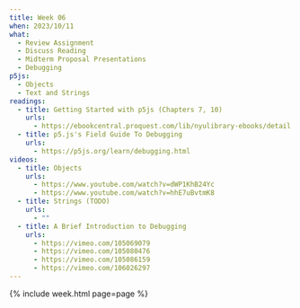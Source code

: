 ```yaml
---
title: Week 06
when: 2023/10/11
what:
  - Review Assignment
  - Discuss Reading
  - Midterm Proposal Presentations
  - Debugging
p5js:
  - Objects
  - Text and Strings
readings:
  - title: Getting Started with p5js (Chapters 7, 10)
    urls:
      - https://ebookcentral.proquest.com/lib/nyulibrary-ebooks/detail.action?docID=4333728
  - title: p5.js's Field Guide To Debugging
    urls:
      - https://p5js.org/learn/debugging.html
videos:
  - title: Objects
    urls:
      - https://www.youtube.com/watch?v=dWP1KhB24Yc
      - https://www.youtube.com/watch?v=hhE7uBvtmK8
  - title: Strings (TODO)
    urls:
      - ""
  - title: A Brief Introduction to Debugging
    urls:
      - https://vimeo.com/105069079
      - https://vimeo.com/105080476
      - https://vimeo.com/105086159
      - https://vimeo.com/106026297
---
```

{% include week.html page=page %}

